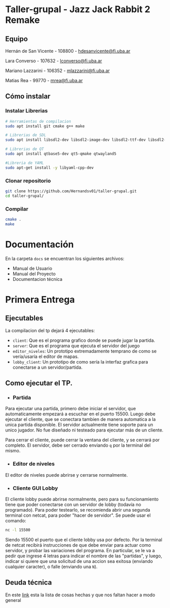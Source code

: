 # Taller-grupal - Jazz Jack Rabbit 2 Remake

## Equipo 
Hernán de San Vicente - 108800 - hdesanvicente@fi.uba.ar

Lara Converso - 107632 - lconverso@fi.uba.ar

Mariano Lazzarini - 106352 - mlazzarini@fi.uba.ar

Matias Rea - 99770 - mrea@fi.uba.ar

## Cómo instalar

### Instalar Librerias
```bash
# Herramientas de compilacion
sudo apt install git cmake g++ make

# Librerias de SDL
sudo apt install libsdl2-dev libsdl2-image-dev libsdl2-ttf-dev libsdl2-mixer-dev libsdl2-gfx-dev

# Librerias de QT
sudo apt install qtbase5-dev qt5-qmake qtwayland5

#Libreria de YAML 
sudo apt-get install -y libyaml-cpp-dev
```

### Clonar repositorio
```bash
git clone https://github.com/Hernandsv01/taller-grupal.git
cd taller-grupal/
```

### Compilar
```bash
cmake .
make
```
# Documentación
En la carpeta `docs` se encuentran los siguientes archivos: 
- Manual de Usuario
- Manual del Proyecto 
- Documentacion técnica 


# Primera Entrega  
## Ejecutables
La compilacion del tp dejará 4 ejecutables:
- `client`: Que es el programa grafico donde se puede jugar la partida.
- `server`: Que es el programa que ejecuta el servidor del juego
- `editor_niveles`: Un prototipo extremadamente temprano de como se vería/usaría el editor de mapas.
- `lobby_client`: Un prototipo de como sería la interfaz grafica para conectarse a un servidor/partida.

## Como ejecutar el TP.
- ### Partida
Para ejecutar una partida, primero debe iniciar el servidor, que automaticamente empezará a escuchar en el puerto 15500.
Luego debe ejecutar el cliente, que se conectara tambien de manera automatica a la unica partida disponible.
El servidor actualmente tiene soporte para un unico jugador. No fue diseñado ni testeado para ejecutar más de un cliente.

Para cerrar el cliente, puede cerrar la ventana del cliente, y se cerrará por completo.
El servidor, debe ser cerrado enviando `q` por la terminal del mismo.

- ### Editor de niveles
El editor de niveles puede abrirse y cerrarse normalmente.

- ### Cliente GUI Lobby
El cliente lobby puede abrirse normalmente, pero para su funcionamiento tiene que poder conectarse con un servidor de lobby (todavía no programado).
Para poder testearlo, se recomienda abrir una segunda terminal con netcat, para poder "hacer de servidor".
Se puede usar el comando:
```bash
nc -l 15500
```
Siendo 15500 el puerto que el cliente lobby usa por defecto.
Por la terminal de netcat recibirá instrucciones de que debe enviar para actuar como servidor, y probar las variaciones del programa.
En particular, se le va a pedir que ingrese 4 letras para indicar el nombre de las "partidas", y luego, indicar si quiere que una solicitud de una accion sea exitosa (enviando cualquier caracter), o falle (enviando una `N`).

## Deuda técnica
En este [link](https://docs.google.com/document/d/1cAM50_shCD-DaLTSx-vbpt86DAvjiX_lNHMQ8J0z_og/edit) esta la lista de cosas hechas y que nos faltan hacer a modo general
